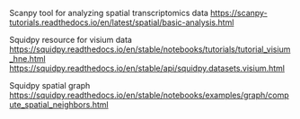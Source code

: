 


Scanpy tool for analyzing spatial transcriptomics data
https://scanpy-tutorials.readthedocs.io/en/latest/spatial/basic-analysis.html

Squidpy resource for visium data
https://squidpy.readthedocs.io/en/stable/notebooks/tutorials/tutorial_visium_hne.html
https://squidpy.readthedocs.io/en/stable/api/squidpy.datasets.visium.html


Squidpy spatial graph 
https://squidpy.readthedocs.io/en/stable/notebooks/examples/graph/compute_spatial_neighbors.html
